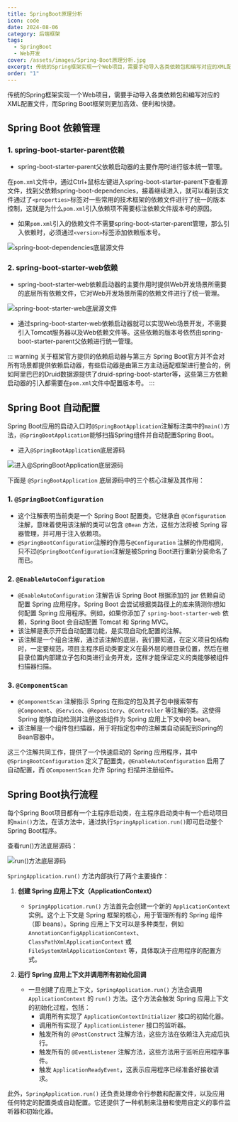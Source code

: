 ```yaml
---
title: SpringBoot原理分析
icon: code
date: 2024-08-06
category: 后端框架
tags:
  - SpringBoot
  - Web开发
cover: /assets/images/Spring-Boot原理分析.jpg
excerpt: 传统的Spring框架实现一个Web项目，需要手动导入各类依赖包和编写对应的XML配置文件，而Spring Boot框架则更加高效、便利和快捷。
order: "1"
---
```

传统的Spring框架实现一个Web项目，需要手动导入各类依赖包和编写对应的XML配置文件，而Spring Boot框架则更加高效、便利和快捷。

## Spring Boot 依赖管理

### 1. spring-boot-starter-parent依赖

- spring-boot-starter-parent父依赖启动器的主要作用时进行版本统一管理。

在`pom.xml`文件中，通过Ctrl+鼠标左键进入spring-boot-starter-parent下查看源文件，找到父依赖spring-boot-dependencies，接着继续进入，就可以看到该文件通过了`<properties>`标签对一些常用的技术框架的依赖文件进行了统一的版本控制，这就是为什么`pom.xml`引入依赖项不需要标注依赖文件版本号的原因。

- 如果`pom.xml`引入的依赖文件不需要spring-boot-starter-parent管理，那么引入依赖时，必须通过`<version>`标签添加依赖版本号。

![spring-boot-dependencies底层源文件](./images/Spring-Boot原理分析/1.png)

### 2. spring-boot-starter-web依赖

- spring-boot-starter-web依赖启动器的主要作用时提供Web开发场景所需要的底层所有依赖文件，它对Web开发场景所需的依赖文件进行了统一管理。

![spring-boot-starter-web底层源文件](./images/Spring-Boot原理分析/2.png)

- 通过spring-boot-starter-web依赖启动器就可以实现Web场景开发，不需要引入Tomcat服务器以及Web依赖文件等。这些依赖的版本号依然由spring-boot-starter-parent父依赖进行统一管理。

::: warning 关于框架官方提供的依赖启动器与第三方
Spring Boot官方并不会对所有场景都提供依赖启动器，有些启动器是由第三方主动适配框架进行整合的，例如阿里巴巴的Druid数据源提供了druid-spring-boot-starter等，这些第三方依赖启动器的引入都需要在`pom.xml`文件中配置版本号。
:::

## Spring Boot 自动配置

Spring Boot应用的启动入口时`@SpringBootApplication`注解标注类中的`main()`方法，`@SpringBootApplication`能够扫描Spring组件并自动配置Spring Boot。

- 进入`@SpringBootApplication`底层源码

![进入@SpringBootApplication底层源码](./images/Spring-Boot原理分析/3.png)

下面是 `@SpringBootApplication` 底层源码中的三个核心注解及其作用：

### 1. **`@SpringBootConfiguration`**
   - 这个注解表明当前类是一个 Spring Boot 配置类。它继承自 `@Configuration` 注解，意味着使用该注解的类可以包含 `@Bean` 方法，这些方法将被 Spring 容器管理，并可用于注入依赖项。
   - `@SpringBootConfiguration`注解的作用与`@Configuration` 注解的作用相同，只不过`@SpringBootConfiguration`注解是被Spring Boot进行重新分装命名了而已。

### 2. **`@EnableAutoConfiguration`**
   - `@EnableAutoConfiguration` 注解告诉 Spring Boot 根据添加的 jar 依赖自动配置 Spring 应用程序。Spring Boot 会尝试根据类路径上的库来猜测你想如何配置 Spring 应用程序。例如，如果你添加了 `spring-boot-starter-web` 依赖，Spring Boot 会自动配置 Tomcat 和 Spring MVC。
   - 该注解是表示开启自动配置功能，是实现自动化配置的注解。
   - 该注解是一个组合注解，通过该注解的底层，我们要知道，在定义项目包结构时，一定要规范，项目主程序启动类要定义在最外层的根目录位置，然后在根目录位置内部建立子包和类进行业务开发，这样才能保证定义的类能够被组件扫描器扫描。

### 3. **`@ComponentScan`**
   - `@ComponentScan` 注解指示 Spring 在指定的包及其子包中搜索带有 `@Component`、`@Service`、`@Repository`、`@Controller` 等注解的类。这使得 Spring 能够自动检测并注册这些组件为 Spring 应用上下文中的 bean。
   - 该注解是一个组件包扫描器，用于将指定包中的注解类自动装配到Spring的Bean容器中。

这三个注解共同工作，提供了一个快速启动的 Spring 应用程序，其中 `@SpringBootConfiguration` 定义了配置类，`@EnableAutoConfiguration` 启用了自动配置，而 `@ComponentScan` 允许 Spring 扫描并注册组件。


## Spring Boot执行流程

每个Spring Boot项目都有一个主程序启动类，在主程序启动类中有一个启动项目的`main()`方法，在该方法中，通过执行`SpringApplication.run()`即可启动整个Spring Boot程序。

查看run()方法底层源码：

![run()方法底层源码](./images/Spring-Boot原理分析/4.png)

`SpringApplication.run()` 方法内部执行了两个主要操作：

1. **创建 Spring 应用上下文（ApplicationContext）**
   - `SpringApplication.run()` 方法首先会创建一个新的 `ApplicationContext` 实例。这个上下文是 Spring 框架的核心，用于管理所有的 Spring 组件（即 beans）。Spring 应用上下文可以是多种类型，例如 `AnnotationConfigApplicationContext`、`ClassPathXmlApplicationContext` 或 `FileSystemXmlApplicationContext` 等，具体取决于应用程序的配置方式。

2. **运行 Spring 应用上下文并调用所有初始化回调**
   - 一旦创建了应用上下文，`SpringApplication.run()` 方法会调用 `ApplicationContext` 的 `run()` 方法。这个方法会触发 Spring 应用上下文的初始化过程，包括：
     - 调用所有实现了 `ApplicationContextInitializer` 接口的初始化器。
     - 调用所有实现了 `ApplicationListener` 接口的监听器。
     - 触发所有的 `@PostConstruct` 注解方法，这些方法在依赖注入完成后执行。
     - 触发所有的 `@EventListener` 注解方法，这些方法用于监听应用程序事件。
     - 触发 `ApplicationReadyEvent`，这表示应用程序已经准备好接收请求。

此外，`SpringApplication.run()` 还负责处理命令行参数和配置文件，以及应用任何特定的配置类或自动配置。它还提供了一种机制来注册和使用自定义的事件监听器和初始化器。


